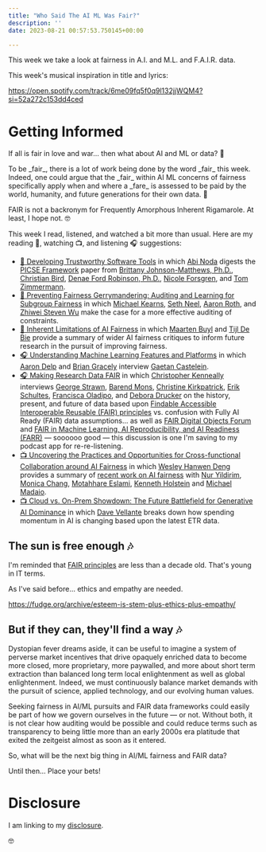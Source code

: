```yaml
---
title: "Who Said The AI ML Was Fair?"
description: ''
date: 2023-08-21 00:57:53.750145+00:00

---
```


This week we take a look at fairness in A.I. and M.L. and F.A.I.R. data.

This week's musical inspiration in title and lyrics:

https://open.spotify.com/track/6me09fq5f0q9l132jjWQM4?si=52a272c153dd4ced

# Getting Informed

If all is fair in love and war... then what about AI and ML or data? 🤔

To be \_fair\_, there is a lot of work being done by the word \_fair\_ this week. Indeed, one could argue that the \_fair\_ within AI ML concerns of fairness specifically apply when and where a \_fare\_ is assessed to be paid by the world, humanity, and future generations for their own data. 🧐

FAIR is not a backronym for Frequently Amorphous Inherent Rigamarole. At least, I hope not. 🤓

This week I read, listened, and watched a bit more than usual. Here are my reading 📖, watching 📺, and listening 🎧 suggestions:

- [📖 Developing Trustworthy Software Tools](https://newsletter.abinoda.com/p/trustworthy-developer-tools) in which [Abi Noda](https://www.linkedin.com/in/abinoda/) digests the [PICSE Framework](https://www.microsoft.com/en-us/research/publication/the-picse-framework-for-trust-in-software-tools/) paper from [Brittany Johnson-Matthews, Ph.D.](https://www.linkedin.com/in/brittany-i-johnson-phd/), [Christian Bird](https://www.linkedin.com/in/christian-bird-1896494/), [Denae Ford Robinson, Ph.D.](https://www.linkedin.com/in/denaefordrobinson/), [Nicole Forsgren](https://www.linkedin.com/in/nicolefv/), and [Tom Zimmermann](https://www.linkedin.com/in/tomzimmermann/).
- [📖 Preventing Fairness Gerrymandering: Auditing and Learning for Subgroup Fairness](https://proceedings.mlr.press/v80/kearns18a.html) in which [Michael Kearns](https://www.linkedin.com/in/michael-kearns-0951337/), [Seth Neel](https://www.linkedin.com/in/sethneelwelligence/), [Aaron Roth](https://www.linkedin.com/in/aaron-roth-b7a6552b/), and [Zhiwei Steven Wu](https://www.linkedin.com/in/zstevenwu/) make the case for a more effective auditing of constraints.
- [📖 Inherent Limitations of AI Fairness](https://arxiv.org/abs/2212.06495) in which [Maarten Buyl](https://www.linkedin.com/in/maarten-buyl-44a54715a/) and [Tijl De Bie](https://www.linkedin.com/in/tijldebie/) provide a summary of wider AI fairness critiques to inform future research in the pursuit of improving fairness.
- [🎧 Understanding Machine Learning Features and Platforms](https://www.thecloudcast.net/2023/08/understanding-machine-learning-features.html) in which [Aaron Delp](https://www.linkedin.com/in/aarondelp/) and [Brian Gracely](https://www.linkedin.com/in/briangracely/) interview [Gaetan Castelein](https://www.linkedin.com/in/gaetan-castelein/).
- [🎧 Making Research Data FAIR](https://velocityofcontentpodcast.com/transcripts/making-research-data-fair/) in which [Christopher Kenneally](https://www.linkedin.com/in/christopher-kenneally-boston/) interviews [George Strawn](https://www.linkedin.com/in/george-strawn-8a1171/), [Barend Mons](https://www.linkedin.com/in/barend-mons-phd-a494142/), [Christine Kirkpatrick](https://www.linkedin.com/in/kirkpatrickchristine/), [Erik Schultes](https://www.linkedin.com/in/erik-schultes-39aa8ab/), [Francisca Oladipo](https://www.linkedin.com/in/francisca-o-oladipo-0b6b0715/), and [Debora Drucker](https://www.linkedin.com/in/debora-drucker/) on the history, present, and future of data based upon [Findable Accessible Interoperable Reusable (FAIR) principles](https://www.go-fair.org/fair-principles/) vs. confusion with Fully AI Ready (FAIR) data assumptions... as well as [FAIR Digital Objects Forum](https://fairdo.org) and [FAIR in Machine Learning, AI Reproducibility, and AI Readiness (FARR)](https://www.farr-rcn.org) — soooooo good — this discussion is one I'm saving to my podcast app for re-re-listening.
- [📺 Uncovering the Practices and Opportunities for Cross-functional Collaboration around AI Fairness](https://www.youtube.com/watch?v=0IX8c7OfiiE) in which [Wesley Hanwen Deng](https://www.linkedin.com/in/wesley-deng-891961231/) provides a summary of [recent work on AI fairness](https://dl.acm.org/doi/abs/10.1145/3593013.3594037) with [Nur Yildirim](https://www.linkedin.com/in/yildirimnur/), [Monica Chang](https://www.linkedin.com/in/monicachang1/), [Motahhare Eslami](https://www.linkedin.com/in/motahhareeslami/), [Kenneth Holstein](https://www.linkedin.com/in/ken-holstein-b5668216a/) and [Michael Madaio](https://www.linkedin.com/in/mmadaio/).
- [📺 Cloud vs. On-Prem Showdown: The Future Battlefield for Generative AI Dominance](https://www.youtube.com/watch?v=U0ZSv9Y7RSU) in which [Dave Vellante](https://www.linkedin.com/in/dvellante/) breaks down how spending momentum in AI is changing based upon the latest ETR data.

## The sun is free enough 🎶

I'm reminded that [FAIR principles](https://www.go-fair.org/fair-principles/) are less than a decade old. That's young in IT terms.

As I've said before... ethics and empathy are needed.

https://fudge.org/archive/esteem-is-stem-plus-ethics-plus-empathy/

## But if they can, they'll find a way 🎶

Dystopian fever dreams aside, it can be useful to imagine a system of perverse market incentives that drive opaquely enriched data to become more closed, more proprietary, more paywalled, and more about short term extraction than balanced long term local enlightenment as well as global enlightenment. Indeed, we must continuously balance market demands with the pursuit of science, applied technology, and our evolving human values.

Seeking fairness in AI/ML pursuits and FAIR data frameworks could easily be part of how we govern ourselves in the future — or not. Without both, it is not clear how auditing would be possible and could reduce terms such as transparency to being little more than an early 2000s era platitude that exited the zeitgeist almost as soon as it entered.

So, what will be the next big thing in AI/ML fairness and FAIR data?

Until then… Place your bets!

# Disclosure

I am linking to my [disclosure](https://jaycuthrell.com/disclosure/).

🤓